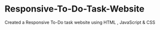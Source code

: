 # Responsive-To-Do-Task-Website
Created a Responsive To-Do task website using HTML , JavaScript &amp; CSS
